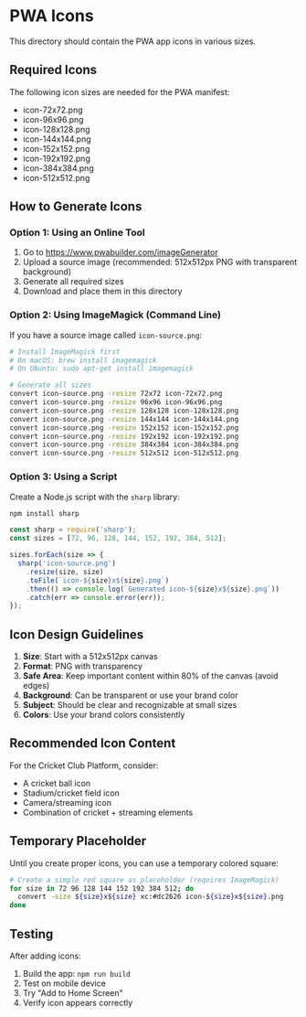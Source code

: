 # PWA Icons

This directory should contain the PWA app icons in various sizes.

## Required Icons

The following icon sizes are needed for the PWA manifest:

- icon-72x72.png
- icon-96x96.png
- icon-128x128.png
- icon-144x144.png
- icon-152x152.png
- icon-192x192.png
- icon-384x384.png
- icon-512x512.png

## How to Generate Icons

### Option 1: Using an Online Tool

1. Go to https://www.pwabuilder.com/imageGenerator
2. Upload a source image (recommended: 512x512px PNG with transparent background)
3. Generate all required sizes
4. Download and place them in this directory

### Option 2: Using ImageMagick (Command Line)

If you have a source image called `icon-source.png`:

```bash
# Install ImageMagick first
# On macOS: brew install imagemagick
# On Ubuntu: sudo apt-get install imagemagick

# Generate all sizes
convert icon-source.png -resize 72x72 icon-72x72.png
convert icon-source.png -resize 96x96 icon-96x96.png
convert icon-source.png -resize 128x128 icon-128x128.png
convert icon-source.png -resize 144x144 icon-144x144.png
convert icon-source.png -resize 152x152 icon-152x152.png
convert icon-source.png -resize 192x192 icon-192x192.png
convert icon-source.png -resize 384x384 icon-384x384.png
convert icon-source.png -resize 512x512 icon-512x512.png
```

### Option 3: Using a Script

Create a Node.js script with the `sharp` library:

```bash
npm install sharp
```

```javascript
const sharp = require('sharp');
const sizes = [72, 96, 128, 144, 152, 192, 384, 512];

sizes.forEach(size => {
  sharp('icon-source.png')
    .resize(size, size)
    .toFile(`icon-${size}x${size}.png`)
    .then(() => console.log(`Generated icon-${size}x${size}.png`))
    .catch(err => console.error(err));
});
```

## Icon Design Guidelines

1. **Size**: Start with a 512x512px canvas
2. **Format**: PNG with transparency
3. **Safe Area**: Keep important content within 80% of the canvas (avoid edges)
4. **Background**: Can be transparent or use your brand color
5. **Subject**: Should be clear and recognizable at small sizes
6. **Colors**: Use your brand colors consistently

## Recommended Icon Content

For the Cricket Club Platform, consider:
- A cricket ball icon
- Stadium/cricket field icon
- Camera/streaming icon
- Combination of cricket + streaming elements

## Temporary Placeholder

Until you create proper icons, you can use a temporary colored square:

```bash
# Create a simple red square as placeholder (requires ImageMagick)
for size in 72 96 128 144 152 192 384 512; do
  convert -size ${size}x${size} xc:#dc2626 icon-${size}x${size}.png
done
```

## Testing

After adding icons:
1. Build the app: `npm run build`
2. Test on mobile device
3. Try "Add to Home Screen"
4. Verify icon appears correctly
